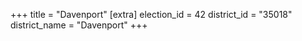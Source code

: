 +++
title = "Davenport"
[extra]
election_id = 42
district_id = "35018"
district_name = "Davenport"
+++

